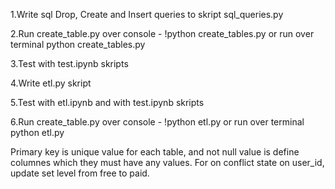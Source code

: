 1.Write sql Drop, Create and Insert queries to skript sql_queries.py

2.Run create_table.py over console - !python create_tables.py or run over terminal python create_tables.py

3.Test with test.ipynb skripts

4.Write etl.py skript

5.Test with etl.ipynb and with test.ipynb skripts

6.Run create_table.py over console - !python etl.py or run over terminal python etl.py

Primary key is unique value for each table, and not null value is define columnes which they must have any values.
For on conflict state on user_id, update set level from free to paid.






